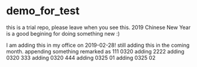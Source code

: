 # demo_for_test
this is a trial repo, please leave when you see this.
2019 Chinese New Year is a good begining for doing something new :)

I am adding this in my office on 2019-02-28!
still adding this in the coming month.
appending something remarked as 111
0320 adding 2222
adding 0320 333
adding 0320 444
adding 0325 01
adding 0325 02
